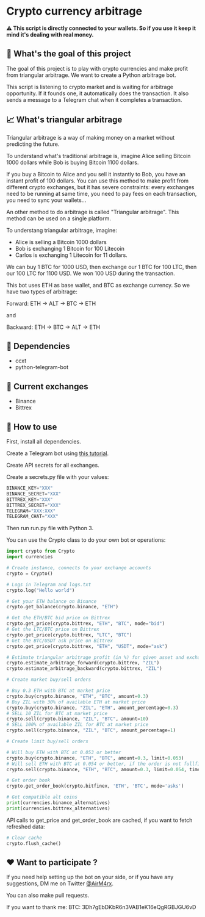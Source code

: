 # Crypto currency arbitrage

**⚠️ This script is directly connected to your wallets. So if you use it keep it mind it's dealing with real money.**

## 🎯 What's the goal of this project
The goal of this project is to play with crypto currencies and make profit from triangular arbitrage. We want to create a Python arbitrage bot.

This script is listening to crypto market and is waiting for arbitrage opportunity. If it founds one, it automatically does the transaction. It also sends a message to a Telegram chat when it completes a transaction.

## 📈 What's triangular arbitrage
Triangular arbitrage is a way of making money on a market without predicting the future.

To understand what's traditional arbitrage is, imagine Alice selling Bitcoin 1000 dollars while Bob is buying Bitcoin 1100 dollars.

If you buy a Bitcoin to Alice and you sell it instantly to Bob, you have an instant profit of 100 dollars. You can use this method to make profit from different crypto exchanges, but it has severe constraints: every exchanges need to be running at same time, you need to pay fees on each transaction, you need to sync your wallets...

An other method to do arbitrage is called "Triangular arbitrage". This method can be used on a single platform.

To understang triangular arbitrage, imagine:

- Alice is selling a Bitcoin 1000 dollars
- Bob is exchanging 1 Bitcoin for 100 Litecoin
- Carlos is exchanging 1 Litecoin for 11 dollars.

We can buy 1 BTC for 1000 USD, then exchange our 1 BTC for 100 LTC, then our 100 LTC for 1100 USD. We won 100 USD during the transaction.

This bot uses ETH as base wallet, and BTC as exchange currency. So we have two types of arbitrage:

Forward: ETH -> ALT -> BTC -> ETH

and

Backward: ETH -> BTC -> ALT -> ETH

## 🔗 Dependencies

- ccxt
- python-telegram-bot

## 💱 Current exchanges

- Binance
- Bittrex

## 🤖 How to use

First, install all dependencies.

Create a Telegram bot using [this tutorial](https://medium.com/@mycodingblog/get-telegram-notification-when-python-script-finishes-running-a54f12822cdc).

Create API secrets for all exchanges.

Create a secrets.py file with your values:

```python
BINANCE_KEY="XXX"
BINANCE_SECRET="XXX"
BITTREX_KEY="XXX"
BITTREX_SECRET="XXX"
TELEGRAM="XXX:XXX"
TELEGRAM_CHAT="XXX"
```

Then run run.py file with Python 3.

You can use the Crypto class to do your own bot or operations:

```python
import crypto from Crypto
import currencies

# Create instance, connects to your exchange accounts
crypto = Crypto()

# Logs in Telegram and logs.txt
crypto.log("Hello world")

# Get your ETH balance on Binance
crypto.get_balance(crypto.binance, "ETH")

# Get the ETH/BTC bid price on Bittrex
crypto.get_price(crypto.bittrex, "ETH", "BTC", mode="bid")
# Get the LTC/BTC price on Bittrex
crypto.get_price(crypto.bittrex, "LTC", "BTC")
# Get the BTC/USDT ask price on Bittrex
crypto.get_price(crypto.bittrex, "ETH", "USDT", mode="ask")

# Estimate triangular arbitrage profit (in %) for given asset and exchange
crypto.estimate_arbitrage_forward(crypto.bittrex, "ZIL")
crypto.estimate_arbitrage_backward(crypto.bittrex, "ZIL")

# Create market buy/sell orders

# Buy 0.3 ETH with BTC at market price
crypto.buy(crypto.binance, "ETH", "BTC", amount=0.3)
# Buy ZIL with 30% of available ETH at market price
crypto.buy(crypto.binance, "ZIL", "ETH", amount_percentage=0.3)
# SELL 10 ZIL for BTC at market price
crypto.sell(crypto.binance, "ZIL", "BTC", amount=10)
# SELL 100% of available ZIL for BTC at market price
crypto.sell(crypto.binance, "ZIL", "BTC", amount_percentage=1)

# Create limit buy/sell orders

# Will buy ETH with BTC at 0.053 or better
crypto.buy(crypto.binance, "ETH", "BTC", amount=0.3, limit=0.053)
# Will sell ETH with BTC at 0.054 or better, if the order is not fullfilled after 3 seconds, we close the order
crypto.sell(crypto.binance, "ETH", "BTC", amount=0.3, limit=0.054, timeout=3)

# Get order book
crypto.get_order_book(crypto.bitfinex, 'ETH', 'BTC', mode='asks')

# Get compatible alt coins
print(currencies.binance_alternatives)
print(currencies.bittrex_alternatives)
```

API calls to get_price and get_order_book are cached, if you want to fetch refreshed data:
```python
# Clear cache
crypto.flush_cache()
```

## ❤️ Want to participate ?

If you need help setting up the bot on your side, or if you have any suggestions, DM me on Twitter [@AirM4rx](https://twitter.com/AirM4rx).

You can also make pull requests.

If you want to thank me: BTC: 3Dh7gEbDKbR6n3VAB1eK16eQgRGBJGU6vD

